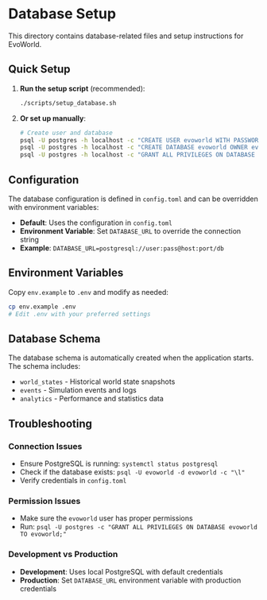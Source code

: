 # Database Setup

This directory contains database-related files and setup instructions for EvoWorld.

## Quick Setup

1. **Run the setup script** (recommended):
   ```bash
   ./scripts/setup_database.sh
   ```

2. **Or set up manually**:
   ```bash
   # Create user and database
   psql -U postgres -h localhost -c "CREATE USER evoworld WITH PASSWORD 'evoworld_password';"
   psql -U postgres -h localhost -c "CREATE DATABASE evoworld OWNER evoworld;"
   psql -U postgres -h localhost -c "GRANT ALL PRIVILEGES ON DATABASE evoworld TO evoworld;"
   ```

## Configuration

The database configuration is defined in `config.toml` and can be overridden with environment variables:

- **Default**: Uses the configuration in `config.toml`
- **Environment Variable**: Set `DATABASE_URL` to override the connection string
- **Example**: `DATABASE_URL=postgresql://user:pass@host:port/db`

## Environment Variables

Copy `env.example` to `.env` and modify as needed:

```bash
cp env.example .env
# Edit .env with your preferred settings
```

## Database Schema

The database schema is automatically created when the application starts. The schema includes:

- `world_states` - Historical world state snapshots
- `events` - Simulation events and logs
- `analytics` - Performance and statistics data

## Troubleshooting

### Connection Issues
- Ensure PostgreSQL is running: `systemctl status postgresql`
- Check if the database exists: `psql -U evoworld -d evoworld -c "\l"`
- Verify credentials in `config.toml`

### Permission Issues
- Make sure the `evoworld` user has proper permissions
- Run: `psql -U postgres -c "GRANT ALL PRIVILEGES ON DATABASE evoworld TO evoworld;"`

### Development vs Production
- **Development**: Uses local PostgreSQL with default credentials
- **Production**: Set `DATABASE_URL` environment variable with production credentials 